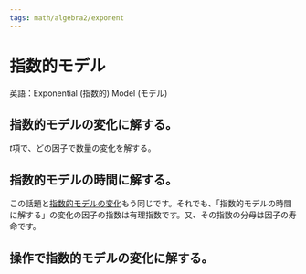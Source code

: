 ```yaml
---
tags: math/algebra2/exponent
---
```


# 指数的モデル

英語：Exponential (指数的) Model (モデル)

## 指数的モデルの変化に解する。

$t$項で、どの因子で数量の変化を解する。

## 指数的モデルの時間に解する。

この話題と[指数的モデルの変化](20230515-%E3%80%8C%E6%8C%87%E6%95%B0%E3%80%8D%E6%8C%87%E6%95%B0%E7%9A%84%E3%83%A2%E3%83%87%E3%83%AB.md#%E6%8C%87%E6%95%B0%E7%9A%84%E3%83%A2%E3%83%87%E3%83%AB%E3%81%AE%E5%A4%89%E5%8C%96%E3%81%AB%E8%A7%A3%E3%81%99%E3%82%8B%E3%80%82)もう同じです。それでも、「指数的モデルの時間に解する」の変化の因子の指数は有理指数です。又、その指数の分母は因子の寿命です。

## 操作で指数的モデルの変化に解する。
